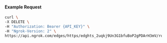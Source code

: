 <!-- Code generated for API Clients. DO NOT EDIT. -->

#### Example Request

```bash
curl \
-X DELETE \
-H "Authorization: Bearer {API_KEY}" \
-H "Ngrok-Version: 2" \
https://api.ngrok.com/edges/https/edghts_2uqkj9Un3G1bfuBoP2gPDArH3mV/routes/edghtsrt_2uqkj4obaqOJMcMooICdyNUfPTu/request_headers
```
